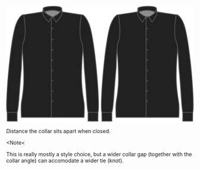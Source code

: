 ![Collar gap](collargap.svg)

Distance the collar sits apart when closed.

<Note<

This is really mostly a style choice, but a wider collar gap (together with the collar angle) can accomodate a wider tie (knot).

</Note>
